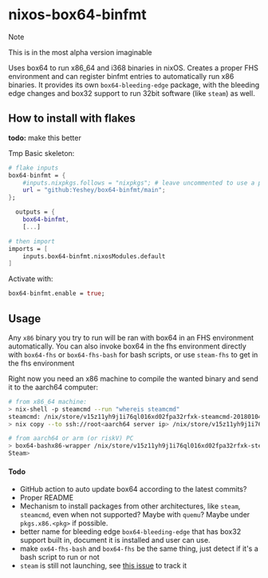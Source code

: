 # nixos-box64-binfmt
> [!NOTE]  
> This is in the most alpha version imaginable

Uses box64 to run x86_64 and i368 binaries in nixOS. Creates a proper FHS environment and can register binfmt entries to automatically run x86 binaries.
It provides its own `box64-bleeding-edge` package, with the bleeding edge changes and box32 support to run 32bit software (like `steam`) as well.

## How to install with flakes
**todo:** make this better

Tmp Basic skeleton:

```nix
# flake inputs
box64-binfmt = {
    #inputs.nixpkgs.follows = "nixpkgs"; # leave uncommented to use a pinned version of nixpkgs
    url = "github:Yeshey/box64-binfmt/main";
};
```

```nix
  outputs = {
    box64-binfmt,
    [...]
```

```nix
# then import
imports = [
    inputs.box64-binfmt.nixosModules.default
]
```
Activate with:
```nix
box64-binfmt.enable = true;

```

## Usage

Any `x86` binary you try to run will be ran with box64 in an FHS environment automatically. You can also invoke box64 in the fhs environment directly with `box64-fhs` or `box64-fhs-bash` for bash scripts, or use `steam-fhs` to get in the fhs environment

Right now you need an x86 machine to compile the wanted binary and send it to the aarch64 computer:
```sh
# from x86_64 machine:
> nix-shell -p steamcmd --run "whereis steamcmd"
steamcmd: /nix/store/v15z11yh9j1i76ql016xd02fpa32rfxk-steamcmd-20180104/bin/steamcmd
> nix copy --to ssh://root<aarch64 server ip> /nix/store/v15z11yh9j1i76ql016xd02fpa32rfxk-steamcmd-20180104/bin/steamcmd

# from aarch64 or arm (or riskV) PC
> box64-bashx86-wrapper /nix/store/v15z11yh9j1i76ql016xd02fpa32rfxk-steamcmd-20180104/bin/steamcmd
Steam>
```

#### Todo
- GitHub action to auto update box64 according to the latest commits?
- Proper README
- Mechanism to install packages from other architectures, like `steam`, `steamcmd`, even when not supported? Maybe with `quemu`? Maybe under `pkgs.x86.<pkg>` if possible.
- better name for bleeding edge `box64-bleeding-edge` that has box32 support built in, document it is installed and user can use.
- make `ox64-fhs-bash` and `box64-fhs` be the same thing, just detect if it's a bash script to run or not
- `steam` is still not launching, see [this issue](https://github.com/ptitSeb/box64/issues/2478) to track it
